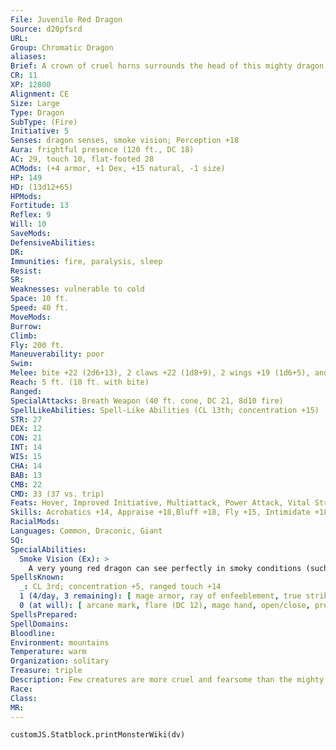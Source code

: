 ```yaml
---
File: Juvenile Red Dragon
Source: d20pfsrd
URL: 
Group: Chromatic Dragon
aliases: 
Brief: A crown of cruel horns surrounds the head of this mighty dragon. Thick scales the color of molten rock cover its long body.
CR: 11
XP: 12800
Alignment: CE
Size: Large
Type: Dragon
SubType: (Fire)
Initiative: 5
Senses: dragon senses, smoke vision; Perception +18
Aura: frightful presence (120 ft., DC 18)
AC: 29, touch 10, flat-footed 28
ACMods: (+4 armor, +1 Dex, +15 natural, -1 size)
HP: 149
HD: (13d12+65)
HPMods: 
Fortitude: 13
Reflex: 9
Will: 10
SaveMods: 
DefensiveAbilities: 
DR: 
Immunities: fire, paralysis, sleep
Resist: 
SR: 
Weaknesses: vulnerable to cold
Space: 10 ft.
Speed: 40 ft.
MoveMods: 
Burrow: 
Climb: 
Fly: 200 ft.
Maneuverability: poor
Swim: 
Melee: bite +22 (2d6+13), 2 claws +22 (1d8+9), 2 wings +19 (1d6+5), and tail +19 (1d8+13)
Reach: 5 ft. (10 ft. with bite)
Ranged: 
SpecialAttacks: Breath Weapon (40 ft. cone, DC 21, 8d10 fire)
SpellLikeAbilities: Spell-Like Abilities (CL 13th; concentration +15)  At will - detect magic, pyrotechnics (DC 14)
STR: 27
DEX: 12
CON: 21
INT: 14
WIS: 15
CHA: 14
BAB: 13
CMB: 22
CMD: 33 (37 vs. trip)
Feats: Hover, Improved Initiative, Multiattack, Power Attack, Vital Strike, Weapon Focus (bite), Weapon Focus (claw)
Skills: Acrobatics +14, Appraise +18,Bluff +18, Fly +15, Intimidate +18, Perception +18, Sense Motive +18, Spellcraft +18
RacialMods: 
Languages: Common, Draconic, Giant
SQ: 
SpecialAbilities:
  Smoke Vision (Ex): >
    A very young red dragon can see perfectly in smoky conditions (such as those created by pyrotechnics).
SpellsKnown:
  _: CL 3rd; concentration +5, ranged touch +14
  1 (4/day, 3 remaining): [ mage armor, ray of enfeeblement, true strike ]
  0 (at will): [ arcane mark, flare (DC 12), mage hand, open/close, prestidigitation ]
SpellsPrepared: 
SpellDomains: 
Bloodline: 
Environment: mountains
Temperature: warm
Organization: solitary
Treasure: triple
Description: Few creatures are more cruel and fearsome than the mighty red dragon. King of the chromatics, this terrible beast brings ruin and death to the lands that fall under its shadow.
Race: 
Class: 
MR: 
---
```

```dataviewjs
customJS.Statblock.printMonsterWiki(dv)
```
